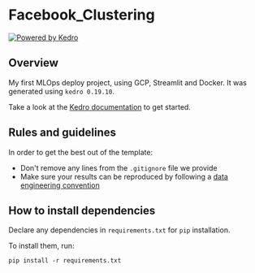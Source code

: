 # Facebook_Clustering

[![Powered by Kedro](https://img.shields.io/badge/powered_by-kedro-ffc900?logo=kedro)](https://kedro.org)

## Overview

My first MLOps deploy project, using GCP, Streamlit and Docker. It was generated using `kedro 0.19.10`.

Take a look at the [Kedro documentation](https://docs.kedro.org) to get started.

## Rules and guidelines

In order to get the best out of the template:

* Don't remove any lines from the `.gitignore` file we provide
* Make sure your results can be reproduced by following a [data engineering convention](https://docs.kedro.org/en/stable/faq/faq.html#what-is-data-engineering-convention)

## How to install dependencies

Declare any dependencies in `requirements.txt` for `pip` installation.

To install them, run:

```
pip install -r requirements.txt
```

